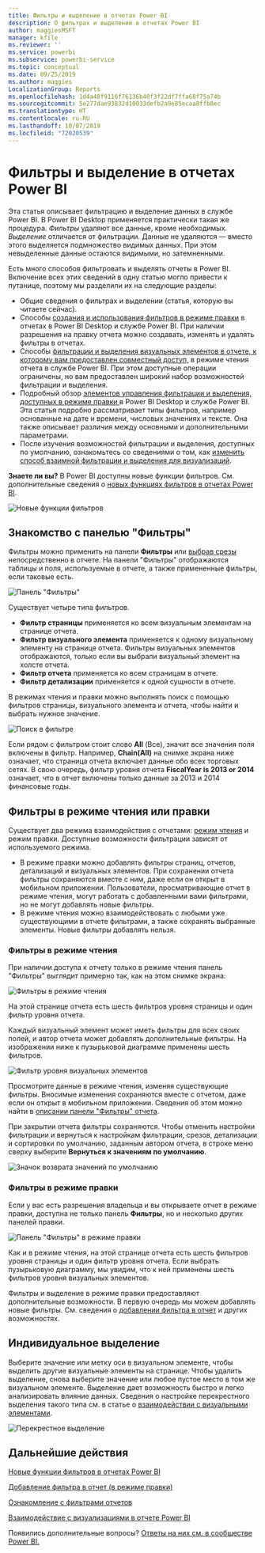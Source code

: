 ```yaml
---
title: Фильтры и выделение в отчетах Power BI
description: О фильтрах и выделении в отчетах Power BI
author: maggiesMSFT
manager: kfile
ms.reviewer: ''
ms.service: powerbi
ms.subservice: powerbi-service
ms.topic: conceptual
ms.date: 09/25/2019
ms.author: maggies
LocalizationGroup: Reports
ms.openlocfilehash: 1d4a48f9116f76136b40f3f22df7ffa68f75a74b
ms.sourcegitcommit: 5e277dae93832d10033defb2a9e85ecaa8ffb8ec
ms.translationtype: HT
ms.contentlocale: ru-RU
ms.lasthandoff: 10/07/2019
ms.locfileid: "72020539"
---
```

# <a name="filters-and-highlighting-in-power-bi-reports"></a>Фильтры и выделение в отчетах Power BI
 Эта статья описывает фильтрацию и выделение данных в службе Power BI. В Power BI Desktop применяется практически такая же процедура. *Фильтры* удаляют все данные, кроме необходимых. *Выделение* отличается от фильтрации. Данные не удаляются — вместо этого выделяется подмножество видимых данных. При этом невыделенные данные остаются видимыми, но затемненными.

Есть много способов фильтровать и выделять отчеты в Power BI. Включение всех этих сведений в одну статью могло привести к путанице, поэтому мы разделили их на следующие разделы:

* Общие сведения о фильтрах и выделении (статья, которую вы читаете сейчас).
* Способы [создания и использования фильтров в режиме правки](power-bi-report-add-filter.md) в отчетах в Power BI Desktop и службе Power BI. При наличии разрешения на правку отчета можно создавать, изменять и удалять фильтры в отчетах.
* Способы [фильтрации и выделения визуальных элементов в отчете, к которому вам предоставлен совместный доступ,](consumer/end-user-interactions.md) в режиме чтения отчета в службе Power BI. При этом доступные операции ограничены, но вам предоставлен широкий набор возможностей фильтрации и выделения.  
* Подробный обзор [элементов управления фильтрации и выделения, доступных в режиме правки ](power-bi-report-add-filter.md) в Power BI Desktop и службе Power BI. Эта статья подробно рассматривает типы фильтров, например основанные на дате и времени, числовых значениях и тексте. Она также описывает различия между основными и дополнительными параметрами.
* После изучения возможностей фильтрации и выделения, доступных по умолчанию, ознакомьтесь со сведениями о том, как [изменить способ взаимной фильтрации и выделения для визуализаций](service-reports-visual-interactions.md).

**Знаете ли вы?** В Power BI доступны новые функции фильтров. См. дополнительные сведения о [новых функциях фильтров в отчетах Power BI](power-bi-report-filter.md).

![Новые функции фильтров](media/power-bi-reports-filters-and-highlighting/power-bi-filter-reading.png)


## <a name="intro-to-the-filters-pane"></a>Знакомство с панелью "Фильтры"

Фильтры можно применить на панели **Фильтры** или [выбрав срезы](visuals/power-bi-visualization-slicers.md) непосредственно в отчете. На панели "Фильтры" отображаются таблицы и поля, используемые в отчете, а также примененные фильтры, если таковые есть. 

![Панель "Фильтры"](media/power-bi-reports-filters-and-highlighting/power-bi-add-filter-reading-view.png)

Существует четыре типа фильтров.

- **Фильтр страницы** применяется ко всем визуальным элементам на странице отчета.     
- **Фильтр визуального элемента** применяется к одному визуальному элементу на странице отчета. Фильтры визуальных элементов отображаются, только если вы выбрали визуальный элемент на холсте отчета.    
- **Фильтр отчета** применяется ко всем страницам в отчете.    
- **Фильтр детализации** применяется к одной сущности в отчете.    

В режимах чтения и правки можно выполнять поиск с помощью фильтров страницы, визуального элемента и отчета, чтобы найти и выбрать нужное значение. 

![Поиск в фильтре](media/power-bi-reports-filters-and-highlighting/power-bi-search-filter.png)

Если рядом с фильтром стоит слово **All** (Все), значит все значения поля включены в фильтр.  Например, **Chain(All)** на снимке экрана ниже означает, что страница отчета включает данные обо всех торговых сетях.  В свою очередь, фильтр уровня отчета **FiscalYear is 2013 or 2014** означает, что в отчет включены только данные за 2013 и 2014 финансовые годы.

## <a name="filters-in-reading-or-editing-view"></a>Фильтры в режиме чтения или правки
Существует два режима взаимодействия с отчетами: [режим чтения](consumer/end-user-reading-view.md) и режим правки. Доступные возможности фильтрации зависят от используемого режима.

* В режиме правки можно добавлять фильтры страниц, отчетов, детализаций и визуальных элементов. При сохранении отчета фильтры сохраняются вместе с ним, даже если он открыт в мобильном приложении. Пользователи, просматривающие отчет в режиме чтения, могут работать с добавленными вами фильтрами, но не могут добавлять новые фильтры.
* В режиме чтения можно взаимодействовать с любыми уже существующими в отчете фильтрами, а также сохранять выбранные элементы. Новые фильтры добавлять нельзя.

### <a name="filters-in-reading-view"></a>Фильтры в режиме чтения
При наличии доступа к отчету только в режиме чтения панель "Фильтры" выглядит примерно так, как на этом снимке экрана:

![Фильтры в режиме чтения](media/power-bi-reports-filters-and-highlighting/power-bi-filter-reading-view.png)

На этой странице отчета есть шесть фильтров уровня страницы и один фильтр уровня отчета.

Каждый визуальный элемент может иметь фильтры для всех своих полей, и автор отчета может добавлять дополнительные фильтры. На изображении ниже к пузырьковой диаграмме применены шесть фильтров.

![Фильтр уровня визуальных элементов](media/power-bi-reports-filters-and-highlighting/power-bi-filter-visual-level.png)

Просмотрите данные в режиме чтения, изменяя существующие фильтры. Вносимые изменения сохраняются вместе с отчетом, даже если он открыт в мобильном приложении. Сведения об этом можно найти в [описании панели "Фильтры" отчета](consumer/end-user-report-filter.md).

При закрытии отчета фильтры сохраняются. Чтобы отменить настройки фильтрации и вернуться к настройкам фильтрации, срезов, детализации и сортировки по умолчанию, заданным автором отчета, в строке меню сверху выберите **Вернуться к значениям по умолчанию**.

![Значок возврата значений по умолчанию](media/power-bi-reports-filters-and-highlighting/power-bi-reset-to-default.png)

### <a name="filters-in-editing-view"></a>Фильтры в режиме правки
Если у вас есть разрешения владельца и вы открываете отчет в режиме правки, доступна не только панель **Фильтры**, но и несколько других панелей правки.

![Панель "Фильтры" в режиме правки](media/power-bi-reports-filters-and-highlighting/power-bi-add-filter-editing-view.png)

Как и в режиме чтения, на этой странице отчета есть шесть фильтров уровня страницы и один фильтр уровня отчета. Если выбрать пузырьковую диаграмму, мы увидим, что к ней применены шесть фильтров уровня визуальных элементов.

Фильтры и выделение в режиме правки предоставляют дополнительные возможности. В первую очередь мы можем добавлять новые фильтры. См. сведения о [добавлении фильтра в отчет](power-bi-report-add-filter.md) и других возможностях.

## <a name="ad-hoc-highlighting"></a>Индивидуальное выделение
Выберите значение или метку оси в визуальном элементе, чтобы выделить другие визуальные элементы на странице. Чтобы удалить выделение, снова выберите значение или любое пустое место в том же визуальном элементе. Выделение дает возможность быстро и легко анализировать влияние данных. Сведения о настройке перекрестного выделения такого типа см. в статье о [взаимодействии с визуальными элементами](service-reports-visual-interactions.md).

![Перекрестное выделение](media/power-bi-reports-filters-and-highlighting/power-bi-adhoc-filter.gif)


## <a name="next-steps"></a>Дальнейшие действия

[Новые функции фильтров в отчетах Power BI](power-bi-report-filter.md)

[Добавление фильтра в отчет (в режиме правки)](power-bi-report-add-filter.md)

[Ознакомление с фильтрами отчетов](consumer/end-user-report-filter.md)

[Взаимодействие с визуализациями в отчете Power BI](consumer/end-user-interactions.md)

Появились дополнительные вопросы? [Ответы на них см. в сообществе Power BI.](http://community.powerbi.com/)

